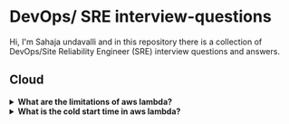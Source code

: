 # DevOps/ SRE interview-questions
Hi, I'm Sahaja undavalli and in this repository there is a collection of DevOps/Site Reliability Engineer (SRE) interview questions and answers.

## Cloud
<details>
<summary><b> What are the limitations of aws lambda? </b></summary><br>
Limitations of AWS lambda is : it supports only one GB of memory and it supports only 15 minutes of run time when you want to run small kind of code. Based on the event you have to go for the AWS Lambda. the execution time and memory allocation is the unlimited access to resources is the limitations of AWS lambda
If your function requires more memory than this it will fail to execute and it will take longer than 15 minutes to complete. Maximum execution time is 15 minutes or less.
And also when a lambda function is invoked for the first time it can experience a <b>cold start latency</b> as the infrastructure is initialized.
Because the AWS lambda function have some limited access to resources outside of their own environment, such as databases for file system it can be more complex than traditional server based architecture.
<br>
</details>

<details>
<summary><b> What is the cold start time in aws lambda? </b></summary><br>
So the cold start time is just nothing but it's a time that lambda spends initialization of the function, which includes loading the function code, starting the runtime and initializing the function code with the snap start lambda initializes your function when you publish function version. So cold start problem is just a delay that can occur when a lambda function is invoked for the first time after a period of inactivity, underlying infrastructure provision and initializes the resources needed to execute the function to address this problem. Lambda has few strategy first we have to reduce the function package says the larger function package take longer to load increasing the likelihood of cold start consider reducing the size of our function package by removing the unnecessary dependencies are using a smaller runtime environment. And we have to use a provision the concurrency. AWS offers a feature called provisioned concurrency that enables you to pre warm a number of instances of your function so that they are ready to handle incoming requests without experiencing cold starts. You can configure the number of provision to concurrency instances based on the expected traffic and we can also implement the connection pooling. If your lambda function connects to a database, or other external service, consider implementing connection pooling to reuse existing connection instead of creating the new one for each request. So this can help reduce the time needed to initialize the function.
you can increase the memory and timeout settings also. We can allocate more memory and increase the timeout settings

</details>





